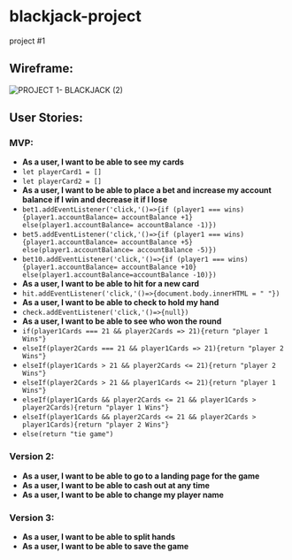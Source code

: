 # blackjack-project
project #1

## Wireframe:
![PROJECT 1- BLACKJACK (2)](https://user-images.githubusercontent.com/119767329/210184782-18001ac4-878a-44b2-b7fe-f68f3059aff3.png)

## User Stories:
### MVP:
- **As a user, I want to be able to see my cards**
- `let playerCard1 = []`
- `let playerCard2 = []`
- **As a user, I want to be able to place a bet and increase my account balance if I win and decrease it if I lose**
- `bet1.addEventListener('click,'()=>{if (player1 === wins){player1.accountBalance= accountBalance +1} else(player1.accountBalance= accountBalance -1)})`
- `bet5.addEventListener('click,'()=>{if (player1 === wins){player1.accountBalance= accountBalance +5} else(player1.accountBalance= accountBalance -5)})`
- `bet10.addEventListener('click,'()=>{if (player1 === wins){player1.accountBalance= accountBalance +10} else(player1.accountBalance=accountBalance -10)})`
- **As a user, I want to be able to hit for a new card**
- `hit.addEventListener('click,'()=>{document.body.innerHTML = " "})`
- **As a user, I want to be able to check to hold my hand**
- `check.addEventListener('click,'()=>{null})`
- **As a user, I want to be able to see who won the round**
- `if(player1Cards === 21 && player2Cards => 21){return "player 1 Wins"}`
-   `elseIf(player2Cards === 21 && player1Cards => 21){return "player 2 Wins"}`
-   `elseIf(player1Cards > 21 && player2Cards <= 21){return "player 2 Wins"}`
-   `elseIf(player2Cards > 21 && player1Cards <= 21){return "player 1 Wins"}`
-   `elseIf(player1Cards && player2Cards <= 21 && player1Cards > player2Cards){return "player 1 Wins"}`
-   `elseIf(player1Cards && player2Cards <= 21 && player2Cards > player1Cards){return "player 2 Wins"}`
-   `else(return "tie game")`
### Version 2:
- **As a user, I want to be able to go to a landing page for the game**
- **As a user, I want to be able to cash out at any time**
- **As a user, I want to be able to change my player name**
### Version 3:
- **As a user, I want to be able to split hands**
- **As a user, I want to be able to save the game**
